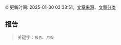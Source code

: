 :alarm_clock: 更新时间: 2025-01-30 03:38:51。[文章来源](/README.md)、[文章分类](/TAGS.md)

## 报告


> 关键字：`报告`、`月报`



